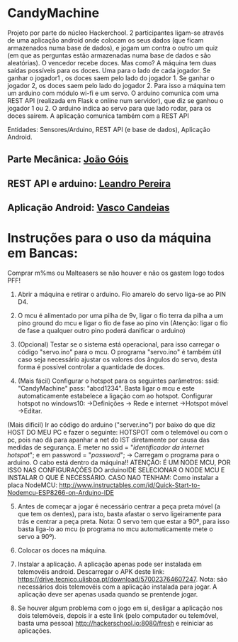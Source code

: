 # CandyMachine
Projeto por parte do núcleo Hackerchool.
2 participantes ligam-se através de uma aplicação android onde colocam os seus dados (que ficam armazenados numa base de dados), e jogam um contra o outro um quiz (em que as perguntas estão armazenadas numa base de dados e são aleatórias). O vencedor recebe doces. Mas como? A máquina tem duas saídas possíveis para os doces. Uma para o lado de cada jogador. Se ganhar o jogador1 , os doces saem pelo lado do jogador 1. Se ganhar o jogador 2, os doces saem pelo lado do jogador 2. Para isso a máquina tem um arduino com módulo wi-fi e um servo. O arduino comunica com uma REST API (realizada em Flask e online num servidor), que diz se ganhou o jogador 1 ou 2. O arduino indica ao servo para que lado rodar, para os doces sairem.
A aplicação comunica também com a REST API

Entidades: Sensores/Arduino, REST API (e base de dados), Aplicação Android.




## Parte Mecânica: [João Góis](https://github.com/JoaoLuisGois)
## REST API e arduino: [Leandro Pereira](https://github.com/leandroljpa97)
## Aplicação Android: [Vasco Candeias](https://github.com/vcandeias)

# Instruções para o uso da máquina em Bancas:

Comprar m%ms ou Malteasers se não houver e não os gastem logo todos PFF!

1) Abrir a máquina e retirar o arduino. Fio amarelo do servo liga-se ao PIN D4.

2) O mcu é alimentado por uma pilha de 9v, ligar o fio terra da pilha a um pino ground do mcu e ligar o fio de fase ao pino vin (Atenção: ligar o fio de fase a qualquer outro pino poderá danificar o arduino)

3) (Opcional) Testar se o sistema está operacional, para isso carregar o código "servo.ino" para o mcu. O programa "servo.ino" é também útil caso seja necessário ajustar os valores dos ângulos do servo, desta forma é possível controlar a quantidade de doces.

4) (Mais fácil) Configurar o hotspot para os seguintes parâmetros: ssid: "CandyMachine" pass: "abcd1234". Basta ligar o mcu e este automaticamente estabelece a ligação com ao hotspot. Configurar hotspot no windows10: ->Definições -> Rede e internet ->Hotspot móvel ->Editar.

  (Mais dificil) Ir ao código do arduino ("server.ino") por baixo do que diz HOST DO MEU PC e fazer o seguinte:
HOTSPOT com o telemóvel ou com o pc, pois nao dá para apanhar a net do IST diretamente por causa das medidas de segurança. E meter no ssid = "*identificador da internet hotspot*"; e em password = "*password*";
  -> Carregam o programa para o arduino. O cabo está dentro da máquina!! ATENÇÃO: É UM NODE MCU, POR ISSO NAS CONFIGURAÇÕES DO arduinoIDE SELECIONAR O NODE MCU E INSTALAR O QUE É NECESSÁRIO. CASO NAO TENHAM:
  Como instalar a placa NodeMCU: http://www.instructables.com/id/Quick-Start-to-Nodemcu-ESP8266-on-Arduino-IDE

5) Antes de começar a jogar é necessário centrar a peça preta móvel (a que tem os dentes), para isto, basta afastar o servo ligeiramente para trás e centrar a peça preta. Nota: O servo tem que estar a 90º, para isso basta liga-lo ao mcu (o programa no mcu automaticamente mete o servo a 90º).

6) Colocar os doces na máquina.

7) Instalar a aplicação. A aplicação apenas pode ser instalada em telemovéis android. Descarregar o APK deste link: https://drive.tecnico.ulisboa.pt/download/570023764607247. Nota: são necessários dois telemovéis com a aplicação instalada para jogar. A aplicação deve ser apenas usada quando se prentende jogar. 
  
8) Se houver algum problema com o jogo em si, desligar a aplicação nos dois telemóveis, depois ir a este link (pelo computador ou telemóvel, basta uma pessoa) http://hackerschool.io:8080/fresh e reiniciar as aplicações.
 
